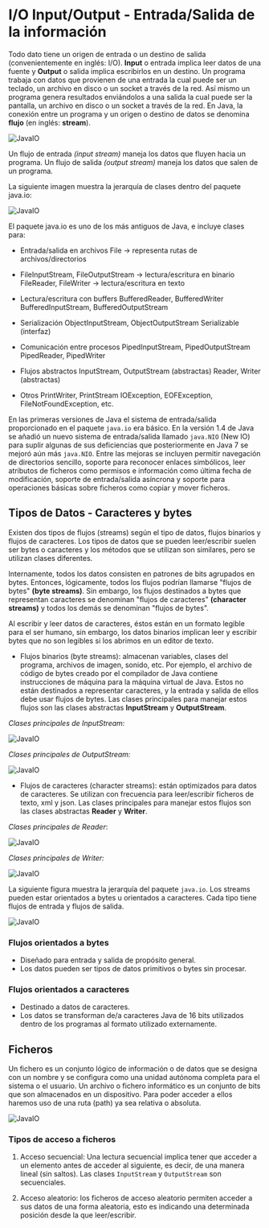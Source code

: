 # I/O Input/Output - Entrada/Salida de la información

Todo dato tiene un origen de entrada o un destino de salida (convenientemente en inglés: I/O). **Input** o entrada implica leer datos de una fuente y **Output** o salida implica escribirlos en un destino. Un programa trabaja con datos que provienen de una entrada la cual puede ser un teclado, un archivo en disco o un socket a través de la red. Así mismo un programa genera resultados enviándolos a una salida la cual puede ser la pantalla, un archivo en disco o un socket a través de la red. En Java, la conexión entre un programa y un origen o destino de datos se denomina **flujo** (en inglés: **stream**).

![JavaIO](../img/ud1/stream.png)

Un flujo de entrada _(input stream)_ maneja los datos que fluyen hacia un programa. Un flujo de salida _(output stream)_ maneja los datos que salen de un programa.

La siguiente imagen muestra la jerarquía de clases dentro del paquete java.io:

![JavaIO](../img/ud1/1javaio.png)

El paquete java.io es uno de los más antiguos de Java, e incluye clases para:
- Entrada/salida en archivos
    File → representa rutas de archivos/directorios

- FileInputStream, FileOutputStream → lectura/escritura en binario
    FileReader, FileWriter → lectura/escritura en texto

- Lectura/escritura con buffers
    BufferedReader, BufferedWriter
    BufferedInputStream, BufferedOutputStream

- Serialización
    ObjectInputStream, ObjectOutputStream
    Serializable (interfaz)

- Comunicación entre procesos
    PipedInputStream, PipedOutputStream
    PipedReader, PipedWriter

- Flujos abstractos
    InputStream, OutputStream (abstractas)
    Reader, Writer (abstractas)

- Otros
    PrintWriter, PrintStream
    IOException, EOFException, FileNotFoundException, etc.

En las primeras versiones de Java el sistema de entrada/salida proporcionado en el paquete `java.io` era básico. En la versión 1.4 de Java se añadió un nuevo sistema de entrada/salida llamado `java.NIO` (New IO) para suplir algunas de sus deficiencias que posteriormente en Java 7 se mejoró aún más `java.NIO`. Entre las mejoras se incluyen permitir navegación de directorios sencillo, soporte para reconocer enlaces simbólicos, leer atributos de ficheros como permisos e información como última fecha de modificación, soporte de entrada/salida asíncrona y soporte para operaciones básicas sobre ficheros como copiar y mover ficheros.

## Tipos de Datos - Caracteres y bytes

Existen dos tipos de flujos (streams) según el tipo de datos, flujos binarios y flujos de caracteres. Los tipos de datos que se pueden leer/escribir suelen ser bytes o caracteres y los métodos que se utilizan son similares, pero se utilizan clases diferentes.

Internamente, todos los datos consisten en patrones de bits agrupados en bytes. Entonces, lógicamente, todos los flujos podrían llamarse "flujos de bytes" **(byte streams)**. Sin embargo, los flujos destinados a bytes que representan caracteres se denominan "flujos de caracteres" **(character streams)** y todos los demás se denominan "flujos de bytes".

Al escribir y leer datos de caracteres, éstos están en un formato legible para el ser humano, sin embargo, los datos binarios implican leer y escribir bytes que no son legibles si los abrimos en un editor de texto.

+ Flujos binarios (byte streams): almacenan variables, clases del programa, archivos de imagen, sonido, etc. Por ejemplo, el archivo de código de bytes creado por el compilador de Java contiene instrucciones de máquina para la máquina virtual de Java. Estos no están destinados a representar caracteres, y la entrada y salida de ellos debe usar flujos de bytes. Las clases principales para manejar estos flujos son las clases abstractas **InputStream** y **OutputStream**.

_Clases principales de InputStream:_

![JavaIO](../img/ud1/2javaio.png)

_Clases principales de OutputStream:_

![JavaIO](../img/ud1/3javaio.png)

+ Flujos de caracteres (character streams): están optimizados para datos de caracteres. Se utilizan con frecuencia para leer/escribir ficheros de texto, xml y json. Las clases principales para manejar estos flujos son las clases abstractas **Reader** y **Writer**.

_Clases principales de Reader_:

![JavaIO](../img/ud1/4javaio.png)

_Clases principales de Writer:_

![JavaIO](../img/ud1/5javaio.png)

La siguiente figura muestra la jerarquía del paquete `java.io`.
Los streams pueden estar orientados a bytes u orientados a caracteres. Cada tipo tiene flujos de entrada y flujos de salida.

![JavaIO](../img/ud1/2stream.png)

### Flujos orientados a bytes

+ Diseñado para entrada y salida de propósito general.
+ Los datos pueden ser tipos de datos primitivos o bytes sin procesar.

### Flujos orientados a caracteres

+ Destinado a datos de caracteres.
+ Los datos se transforman de/a caracteres Java de 16 bits utilizados dentro de los programas al formato utilizado externamente.

## Ficheros

Un fichero es un conjunto lógico de información o de datos que se designa con un nombre y se configura como una unidad autónoma completa para el sistema o el usuario. Un archivo o fichero informático es un conjunto de bits que son almacenados en un dispositivo. Para poder acceder a ellos haremos uso de una ruta (path) ya sea relativa o absoluta.

![JavaIO](../img/ud1/6path.png)

### Tipos de acceso a ficheros

1. Acceso secuencial: Una lectura secuencial implica tener que acceder a un elemento antes de acceder al siguiente, es decir, de una manera lineal (sin saltos). Las clases `InputStream` y `OutputStream` son secuenciales.

2. Acceso aleatorio: los ficheros de acceso aleatorio permiten acceder a sus datos de una forma aleatoria, esto es indicando una determinada posición desde la que leer/escribir.
